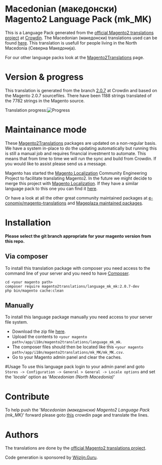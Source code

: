# Macedonian (македонски) Magento2 Language Pack (mk_MK)
This is a Language Pack generated from the [official Magento2 translations project](https://crowdin.com/project/magento-2) at [Crowdin](https://crowdin.com).
The Macedonian (македонски) translations used can be found [here](https://crowdin.com/project/magento-2/mk).
This translation is usefull for people living in the North Macedonia (Северна Македонија).

For our other language packs look at the [Magento2Translations](http://magento2translations.github.io/) page.

# Version & progress
This translation is generated from the branch [2.0.7](https://crowdin.com/project/magento-2/mk#/2.0.7) at Crowdin and based on the Magento 2.0.7 sourcefiles.
There have been  1188 strings translated of the 7782 strings in the Magento source.

Translation progress:![Progress](http://progressed.io/bar/15)

# Maintainance mode
These [Magento2Translations](http://magento2translations.github.io/) packages are updated on a non-regular basis. We have a system in-place to do the updating automatically but running this is still a manual job and requires financial investment to automate.
This means that from time to time we will run the sync and build from Crowdin. If you would like to assist please send us a message.

Magento has started the [Magento Localization](https://github.com/magento-l10n) Community Engineering Project to facilitate translating Magento2.
In the future we might decide to merge this project with [Magento Localization](https://github.com/magento-l10n).
If they have a similar language pack to this one you can find it [here](https://github.com/magento-l10n/language-mk_MK).

Or have a look at all the other great community maintained packages at [e-conomix/magento-translations](https://github.com/e-conomix/magento-translations) and [Mageplaza maintained packages](https://github.com/mageplaza?q=language).

# Installation
**Please select the git branch appropriate for your magento version from this repo.**
## Via composer
To install this translation package with composer you need access to the command line of your server and you need to have [Composer](https://getcomposer.org).
```
cd <your magento path>
composer require magento2translations/language_mk_mk:2.0.7-dev
php bin/magento cache:clean
```
## Manually
To install this language package manually you need access to your server file system.
* Download the zip file [here](https://github.com/Magento2Translations/language_mk_mk/archive/2.0.7.zip).
* Upload the contents to `<your magento path>/app/i18n/magento2translations/language_mk_mk`.
* The composer files should then be located like this `<your magento path>/app/i18n/magento2translations/mk_MK/mk_MK.csv`.
* Go to your Magento admin panel and clear the caches.

#Usage
To use this language pack login to your admin panel and goto `Stores -> Configuration -> General > General -> Locale options` and set the '*locale*' option as '*Macedonian (North Macedonia)*'

# Contribute
To help push the '*Macedonian (македонски) Magento2 Language Pack (mk_MK)*' forward please goto [this](https://crowdin.com/project/magento-2/mk) crowdin page and translate the lines.

# Authors
The translations are done by the [official Magento2 translations project](https://crowdin.com/project/magento-2).

Code generation is sponsored by [Wijzijn.Guru](http://www.wijzijn.guru/).
